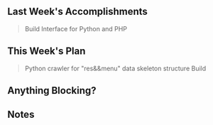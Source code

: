 ## Last Week's Accomplishments

> Build Interface for Python and PHP

## This Week's Plan

> Python crawler for "res&&menu" data skeleton structure Build

## Anything Blocking?

## Notes

